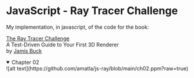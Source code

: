 # JavaScript - Ray Tracer Challenge

My implementation, in javascript, of the code for the book:

[The Ray Tracer Challenge](https://pragprog.com/book/jbtracer/the-ray-tracer-challenge)  
A Test-Driven Guide to Your First 3D Renderer  
by [Jamis Buck](https://github.com/jamis)

<details open>
  <summary>Chapter 02</summary>
  ![alt text](https://github.com/amatla/js-ray/blob/main/ch02.ppm?raw=true)
</details>
